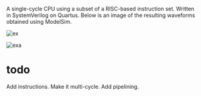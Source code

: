 A single-cycle CPU using a subset of a RISC-based instruction set. Written in SystemVerilog on Quartus. Below is an image of the resulting waveforms obtained using ModelSim.

![ex](https://user-images.githubusercontent.com/78102845/184466083-60dafa62-03a9-4f72-956f-f0a7d1d99f89.png)

![exa](https://user-images.githubusercontent.com/78102845/184466029-80c68c00-48a1-4913-a976-f273f6f75a1d.png)
# todo
Add instructions. Make it multi-cycle. Add pipelining.
